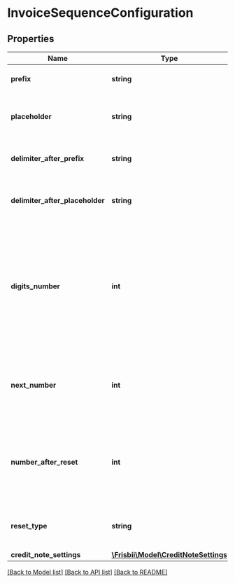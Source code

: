 # InvoiceSequenceConfiguration

## Properties
Name | Type | Description | Notes
------------ | ------------- | ------------- | -------------
**prefix** | **string** | Prefix of invoice number | [optional] 
**placeholder** | **string** | Placeholder depicting the invoice reset type interval | [optional] 
**delimiter_after_prefix** | **string** | Delimiter between prefix and placeholder | [optional] 
**delimiter_after_placeholder** | **string** | Delimiter between placeholder and number | [optional] 
**digits_number** | **int** | Number of digits in invoice numbers. If the invoice number contains less digits, the required count of trailing zeros will be added | [optional] 
**next_number** | **int** | The sequential number of first invoice that will be generated in current period | [optional] 
**number_after_reset** | **int** | The sequential number of first invoice that will be generated in all subsequent periods | [optional] 
**reset_type** | **string** | The frequency of resetting invoice numbers | [optional] 
**credit_note_settings** | [**\Frisbii\Model\CreditNoteSettings**](CreditNoteSettings.md) |  | [optional] 

[[Back to Model list]](../../README.md#documentation-for-models) [[Back to API list]](../../README.md#documentation-for-api-endpoints) [[Back to README]](../../README.md)

